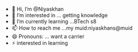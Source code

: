 - 👋 Hi, I’m @Niyaskhan
- 👀 I’m interested in ... getting knowledge 
- 🌱 I’m currently learning ...BTech s8
- 📫 How to reach me ...my muid:niyaskhans@muid
- 😄 Pronouns: ... want a carrier 
- ⚡ interested in learning 

<!---
Niyaskhan12/Niyaskhan12 is a ✨ special ✨ repository because its `README.md` (this file) appears on your GitHub profile.
You can click the Preview link to take a look at your changes.
--->
